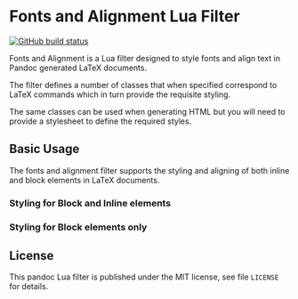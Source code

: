 Fonts and Alignment Lua Filter
==============================================================================

[![GitHub build status][CI badge]][CI workflow]

Fonts and Alignment is a Lua filter designed to style fonts and align text in Pandoc generated LaTeX documents.

The filter defines a number of classes that when specified correspond to LaTeX commands which in turn provide the requisite styling.

The same classes can be used when generating HTML but you will need to provide a stylesheet to define the required styles.

[CI badge]: https://img.shields.io/github/workflow/status/tarleb/lua-filter-template/CI?logo=github
[CI workflow]: https://github.com/tarleb/lua-filter-template/actions/workflows/ci.yaml

Basic Usage
-----------------------------------------------------------------

The fonts and alignment filter supports the styling and aligning of both inline and block elements in LaTeX documents.

### Styling for Block and Inline elements

### Styling for Block elements only

License
------------------------------------------------------------------

This pandoc Lua filter is published under the MIT license, see
file `LICENSE` for details.
